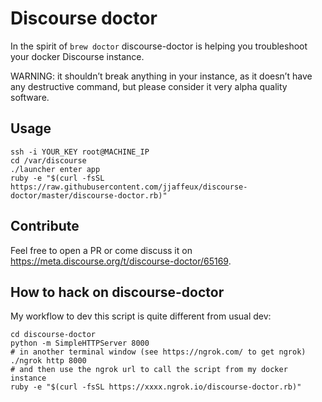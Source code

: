 # Discourse doctor

In the spirit of `brew doctor` discourse-doctor is helping you troubleshoot your docker Discourse instance.

WARNING: it shouldn’t break anything in your instance, as it doesn’t have any destructive command, but please consider it
very alpha quality software.

## Usage

```
ssh -i YOUR_KEY root@MACHINE_IP
cd /var/discourse
./launcher enter app
ruby -e "$(curl -fsSL https://raw.githubusercontent.com/jjaffeux/discourse-doctor/master/discourse-doctor.rb)"
```

## Contribute

Feel free to open a PR or come discuss it on https://meta.discourse.org/t/discourse-doctor/65169.

## How to hack on discourse-doctor

My workflow to dev this script is quite different from usual dev:

```
cd discourse-doctor
python -m SimpleHTTPServer 8000
# in another terminal window (see https://ngrok.com/ to get ngrok)
./ngrok http 8000
# and then use the ngrok url to call the script from my docker instance
ruby -e "$(curl -fsSL https://xxxx.ngrok.io/discourse-doctor.rb)"
```
